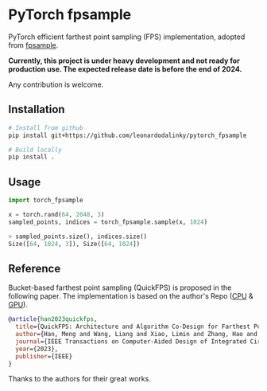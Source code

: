 # PyTorch fpsample

PyTorch efficient farthest point sampling (FPS) implementation, adopted from [fpsample](https://github.com/leonardodalinky/fpsample).

**Currently, this project is under heavy development and not ready for production use. The expected release date is before the end of 2024.**

Any contribution is welcome.

## Installation

```bash
# Install from github
pip install git+https://github.com/leonardodalinky/pytorch_fpsample

# Build locally
pip install .
```

## Usage

```python
import torch_fpsample

x = torch.rand(64, 2048, 3)
sampled_points, indices = torch_fpsample.sample(x, 1024)

> sampled_points.size(), indices.size()
Size([64, 1024, 3]), Size([64, 1024])
```

## Reference
Bucket-based farthest point sampling (QuickFPS) is proposed in the following paper. The implementation is based on the author's Repo ([CPU](https://github.com/hanm2019/bucket-based_farthest-point-sampling_CPU) & [GPU](https://github.com/hanm2019/bucket-based_farthest-point-sampling_GPU)).
```bibtex
@article{han2023quickfps,
  title={QuickFPS: Architecture and Algorithm Co-Design for Farthest Point Sampling in Large-Scale Point Clouds},
  author={Han, Meng and Wang, Liang and Xiao, Limin and Zhang, Hao and Zhang, Chenhao and Xu, Xiangrong and Zhu, Jianfeng},
  journal={IEEE Transactions on Computer-Aided Design of Integrated Circuits and Systems},
  year={2023},
  publisher={IEEE}
}
```

Thanks to the authors for their great works.
